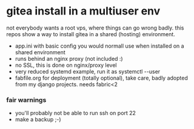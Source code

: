 # gitea install in a multiuser env

not everybody wants a root vps, where things can go wrong badly. this repos show a way to 
install gitea in a shared (hosting) environment.

- app.ini with basic config you would normall use when installed on a shared environment
- runs behind an nginx proxy (not included :)
- no SSL, this is done on nginx/proxy level
- very reduced systemd example, run it as systemctl --user
- fabfile.org for deployment (totally optional), take care, badly adopted from my django projects. needs fabric<2


### fair warnings

- you'll probably not be able to run ssh on port 22
- make a backup ;-)
